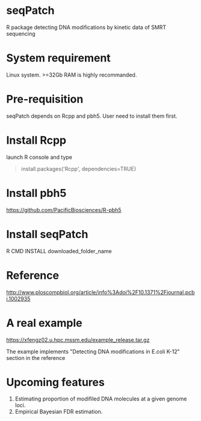 seqPatch
========
R package detecting DNA modifications by kinetic data of SMRT sequencing


System requirement
==================
Linux system. >=32Gb RAM is highly recommanded.


Pre-requisition
===============
seqPatch depends on Rcpp and pbh5. User need to install them first.


Install Rcpp
============
launch R console and type
>install.packages('Rcpp', dependencies=TRUE)


Install pbh5
============
https://github.com/PacificBiosciences/R-pbh5

Install seqPatch
================
R CMD INSTALL downloaded_folder_name

Reference 
================
http://www.ploscompbiol.org/article/info%3Adoi%2F10.1371%2Fjournal.pcbi.1002935

A real example
==============
https://xfengz02.u.hpc.mssm.edu/example_release.tar.gz

The example implements "Detecting DNA modifications in E.coli K-12" section in the reference

Upcoming features
=================
1. Estimating proportion of modifiled DNA molecules at a given genome loci.
2. Empirical Bayesian FDR estimation.


 






